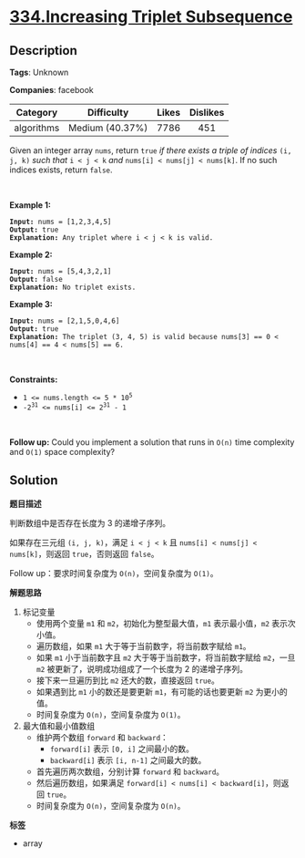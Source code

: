 # [334.Increasing Triplet Subsequence](https://leetcode.com/problems/increasing-triplet-subsequence/description/)

## Description

**Tags**: Unknown

**Companies**: facebook

|  Category  |   Difficulty    | Likes | Dislikes |
| :--------: | :-------------: | :---: | :------: |
| algorithms | Medium (40.37%) | 7786  |   451    |

<p>Given an integer array <code>nums</code>, return <code>true</code><em> if there exists a triple of indices </em><code>(i, j, k)</code><em> such that </em><code>i &lt; j &lt; k</code><em> and </em><code>nums[i] &lt; nums[j] &lt; nums[k]</code>. If no such indices exists, return <code>false</code>.</p>
<p>&nbsp;</p>
<p><strong class="example">Example 1:</strong></p>
<pre><code><strong>Input:</strong> nums = [1,2,3,4,5]
<strong>Output:</strong> true
<strong>Explanation:</strong> Any triplet where i &lt; j &lt; k is valid.</code></pre>
<p><strong class="example">Example 2:</strong></p>
<pre><code><strong>Input:</strong> nums = [5,4,3,2,1]
<strong>Output:</strong> false
<strong>Explanation:</strong> No triplet exists.</code></pre>
<p><strong class="example">Example 3:</strong></p>
<pre><code><strong>Input:</strong> nums = [2,1,5,0,4,6]
<strong>Output:</strong> true
<strong>Explanation:</strong> The triplet (3, 4, 5) is valid because nums[3] == 0 &lt; nums[4] == 4 &lt; nums[5] == 6.</code></pre>
<p>&nbsp;</p>
<p><strong>Constraints:</strong></p>
<ul>
  <li><code>1 &lt;= nums.length &lt;= 5 * 10<sup>5</sup></code></li>
  <li><code>-2<sup>31</sup> &lt;= nums[i] &lt;= 2<sup>31</sup> - 1</code></li>
</ul>
<p>&nbsp;</p>
<strong>Follow up:</strong> Could you implement a solution that runs in <code>O(n)</code> time complexity and <code>O(1)</code> space complexity?

## Solution

**题目描述**

判断数组中是否存在长度为 3 的递增子序列。

如果存在三元组 `(i, j, k)`，满足 `i < j < k` 且 `nums[i] < nums[j] < nums[k]`，则返回 `true`，否则返回 `false`。

Follow up：要求时间复杂度为 `O(n)`，空间复杂度为 `O(1)`。

**解题思路**

1. 标记变量
   - 使用两个变量 `m1` 和 `m2`，初始化为整型最大值，`m1` 表示最小值，`m2` 表示次小值。
   - 遍历数组，如果 `m1` 大于等于当前数字，将当前数字赋给 `m1`。
   - 如果 `m1` 小于当前数字且 `m2` 大于等于当前数字，将当前数字赋给 `m2`，一旦 `m2` 被更新了，说明成功组成了一个长度为 2 的递增子序列。
   - 接下来一旦遍历到比 `m2` 还大的数，直接返回 `true`。
   - 如果遇到比 `m1` 小的数还是要更新 `m1`，有可能的话也要更新 `m2` 为更小的值。
   - 时间复杂度为 `O(n)`，空间复杂度为 `O(1)`。
2. 最大值和最小值数组
   - 维护两个数组 `forward` 和 `backward`：
     - `forward[i]` 表示 `[0, i]` 之间最小的数。
     - `backward[i]` 表示 `[i, n-1]` 之间最大的数。
   - 首先遍历两次数组，分别计算 `forward` 和 `backward`。
   - 然后遍历数组，如果满足 `forward[i] < nums[i] < backward[i]`，则返回 `true`。
   - 时间复杂度为 `O(n)`，空间复杂度为 `O(n)`。

**标签**

- array
